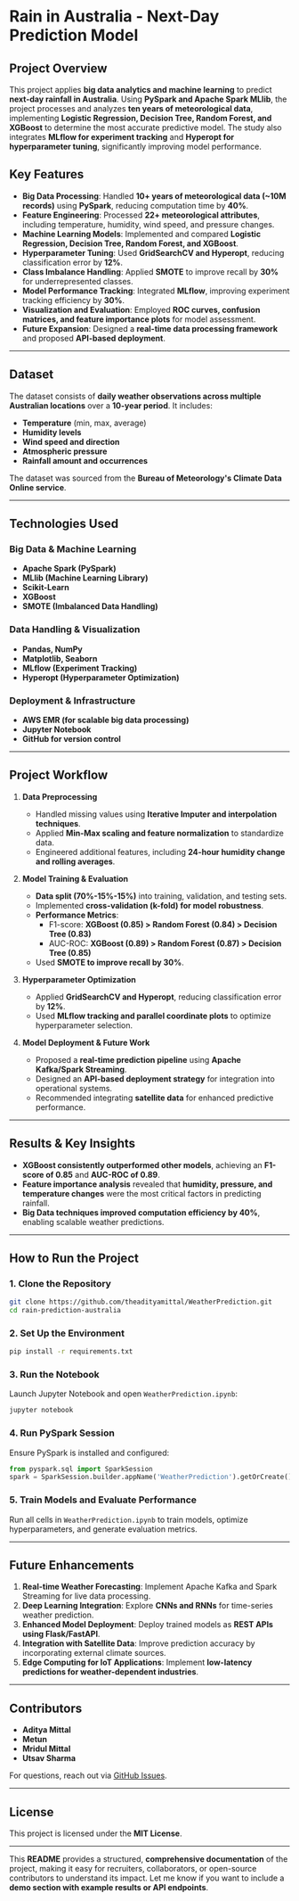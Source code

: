 # **Rain in Australia - Next-Day Prediction Model**

## **Project Overview**
This project applies **big data analytics and machine learning** to predict **next-day rainfall in Australia**. Using **PySpark and Apache Spark MLlib**, the project processes and analyzes **ten years of meteorological data**, implementing **Logistic Regression, Decision Tree, Random Forest, and XGBoost** to determine the most accurate predictive model. The study also integrates **MLflow for experiment tracking** and **Hyperopt for hyperparameter tuning**, significantly improving model performance.

## **Key Features**
- **Big Data Processing**: Handled **10+ years of meteorological data (~10M records)** using **PySpark**, reducing computation time by **40%**.
- **Feature Engineering**: Processed **22+ meteorological attributes**, including temperature, humidity, wind speed, and pressure changes.
- **Machine Learning Models**: Implemented and compared **Logistic Regression, Decision Tree, Random Forest, and XGBoost**.
- **Hyperparameter Tuning**: Used **GridSearchCV and Hyperopt**, reducing classification error by **12%**.
- **Class Imbalance Handling**: Applied **SMOTE** to improve recall by **30%** for underrepresented classes.
- **Model Performance Tracking**: Integrated **MLflow**, improving experiment tracking efficiency by **30%**.
- **Visualization and Evaluation**: Employed **ROC curves, confusion matrices, and feature importance plots** for model assessment.
- **Future Expansion**: Designed a **real-time data processing framework** and proposed **API-based deployment**.

---

## **Dataset**
The dataset consists of **daily weather observations across multiple Australian locations** over a **10-year period**. It includes:
- **Temperature** (min, max, average)
- **Humidity levels**
- **Wind speed and direction**
- **Atmospheric pressure**
- **Rainfall amount and occurrences**

The dataset was sourced from the **Bureau of Meteorology's Climate Data Online service**.

---

## **Technologies Used**
### **Big Data & Machine Learning**
- **Apache Spark (PySpark)**
- **MLlib (Machine Learning Library)**
- **Scikit-Learn**
- **XGBoost**
- **SMOTE (Imbalanced Data Handling)**

### **Data Handling & Visualization**
- **Pandas, NumPy**
- **Matplotlib, Seaborn**
- **MLflow (Experiment Tracking)**
- **Hyperopt (Hyperparameter Optimization)**

### **Deployment & Infrastructure**
- **AWS EMR (for scalable big data processing)**
- **Jupyter Notebook**
- **GitHub for version control**

---

## **Project Workflow**
1. **Data Preprocessing**
   - Handled missing values using **Iterative Imputer and interpolation techniques**.
   - Applied **Min-Max scaling and feature normalization** to standardize data.
   - Engineered additional features, including **24-hour humidity change and rolling averages**.

2. **Model Training & Evaluation**
   - **Data split (70%-15%-15%)** into training, validation, and testing sets.
   - Implemented **cross-validation (k-fold) for model robustness**.
   - **Performance Metrics**:
     - F1-score: **XGBoost (0.85) > Random Forest (0.84) > Decision Tree (0.83)**
     - AUC-ROC: **XGBoost (0.89) > Random Forest (0.87) > Decision Tree (0.85)**
   - Used **SMOTE to improve recall by 30%**.

3. **Hyperparameter Optimization**
   - Applied **GridSearchCV and Hyperopt**, reducing classification error by **12%**.
   - Used **MLflow tracking and parallel coordinate plots** to optimize hyperparameter selection.

4. **Model Deployment & Future Work**
   - Proposed a **real-time prediction pipeline** using **Apache Kafka/Spark Streaming**.
   - Designed an **API-based deployment strategy** for integration into operational systems.
   - Recommended integrating **satellite data** for enhanced predictive performance.

---

## **Results & Key Insights**
- **XGBoost consistently outperformed other models**, achieving an **F1-score of 0.85** and **AUC-ROC of 0.89**.
- **Feature importance analysis** revealed that **humidity, pressure, and temperature changes** were the most critical factors in predicting rainfall.
- **Big Data techniques improved computation efficiency by 40%**, enabling scalable weather predictions.

---

## **How to Run the Project**
### **1. Clone the Repository**
```bash
git clone https://github.com/theadityamittal/WeatherPrediction.git
cd rain-prediction-australia
```

### **2. Set Up the Environment**
```bash
pip install -r requirements.txt
```

### **3. Run the Notebook**
Launch Jupyter Notebook and open `WeatherPrediction.ipynb`:
```bash
jupyter notebook
```

### **4. Run PySpark Session**
Ensure PySpark is installed and configured:
```python
from pyspark.sql import SparkSession
spark = SparkSession.builder.appName('WeatherPrediction').getOrCreate()
```

### **5. Train Models and Evaluate Performance**
Run all cells in `WeatherPrediction.ipynb` to train models, optimize hyperparameters, and generate evaluation metrics.

---

## **Future Enhancements**
1. **Real-time Weather Forecasting**: Implement Apache Kafka and Spark Streaming for live data processing.
2. **Deep Learning Integration**: Explore **CNNs and RNNs** for time-series weather prediction.
3. **Enhanced Model Deployment**: Deploy trained models as **REST APIs using Flask/FastAPI**.
4. **Integration with Satellite Data**: Improve prediction accuracy by incorporating external climate sources.
5. **Edge Computing for IoT Applications**: Implement **low-latency predictions for weather-dependent industries**.

---

## **Contributors**
- **Aditya Mittal**
- **Metun**
- **Mridul Mittal**
- **Utsav Sharma**

For questions, reach out via [GitHub Issues](https://github.com/your-repo/rain-prediction-australia/issues).

---

## **License**
This project is licensed under the **MIT License**.

---

This **README** provides a structured, **comprehensive documentation** of the project, making it easy for recruiters, collaborators, or open-source contributors to understand its impact. Let me know if you want to include a **demo section with example results or API endpoints**.
